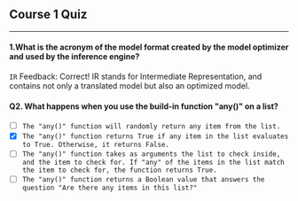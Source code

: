 ## Course 1 Quiz

---

#### 1.What is the acronym of the model format created by the model optimizer and used by the inference engine?

` IR `
Feedback: Correct! IR stands for Intermediate Representation, and contains not only a translated model but also an optimized model.

#### Q2. What happens when you use the build-in function "any()" on a list?

- [ ] `The "any()" function will randomly return any item from the list.`
- [x] `The "any()" function returns True if any item in the list evaluates to True. Otherwise, it returns False.`
- [ ] `The "any()" function takes as arguments the list to check inside, and the item to check for. If "any" of the items in the list match the item to check for, the function returns True.`
- [ ] `The "any()" function returns a Boolean value that answers the question "Are there any items in this list?"`
